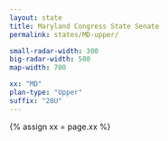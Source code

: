 ```yaml
---
layout: state
title: Maryland Congress State Senate
permalink: states/MD-upper/

small-radar-width: 300
big-radar-width: 500
map-width: 700

xx: "MD"
plan-type: "Upper"
suffix: "20U"
---
```


{% assign xx = page.xx %}
